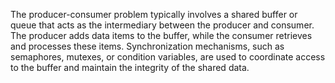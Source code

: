 The producer-consumer problem typically involves a shared buffer or queue that acts as the intermediary between the producer and consumer. The producer adds data items to the buffer, while the consumer retrieves and processes these items. Synchronization mechanisms, such as semaphores, mutexes, or condition variables, are used to coordinate access to the buffer and maintain the integrity of the shared data.
